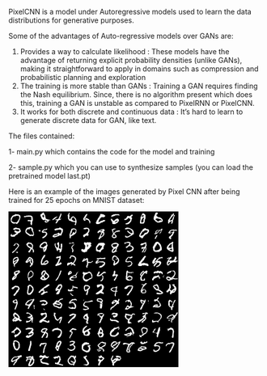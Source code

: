 PixelCNN is a model under Autoregressive models used to learn the data distributions for generative purposes.

Some of the advantages of Auto-regressive models over GANs are:
1. Provides a way to calculate likelihood : These models have the advantage of returning explicit probability densities (unlike GANs), making it straightforward to apply in domains such as compression and probabilistic planning and exploration
2. The training is more stable than GANs : Training a GAN requires finding the Nash equilibrium. Since, there is no algorithm present which does this, training a GAN is unstable as compared to PixelRNN or PixelCNN.
3. It works for both discrete and continuous data : It’s hard to learn to generate discrete data for GAN, like text.

The files contained: 

1- main.py which contains the code for the model and training 

2- sample.py which you can use to synthesize samples (you can load the pretrained model last.pt)


Here is an example of the images generated by Pixel CNN after being trained for 25 epochs on MNIST dataset:

![](example.png)
